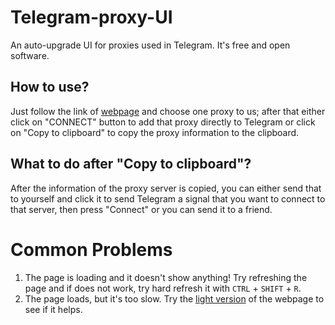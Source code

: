 
# Telegram-proxy-UI
An auto-upgrade UI for proxies used in Telegram. It's free and open software.

## How to use?
Just follow the link of [webpage](https://mohammadjr7.github.io/Telegram-proxy-ui/) and choose one proxy to us; after that either click on "CONNECT" button to add that proxy directly to Telegram or click on "Copy to clipboard" to copy the proxy information to the clipboard.

## What to do after "Copy to clipboard"?
After the information of the proxy server is copied, you can either send that to yourself and click it to send Telegram a signal that you want to connect to that server, then press "Connect" or you can send it to a friend.

# Common Problems
1. The page is loading and it doesn't show anything!
Try refreshing the page and if does not work, try hard refresh it with `CTRL` + `SHIFT` + `R`.
2. The page loads, but it's too slow.
Try the [light version](https://mohammadjr7.github.io/Telegram-proxy-ui/light.html) of the webpage to see if it helps.
